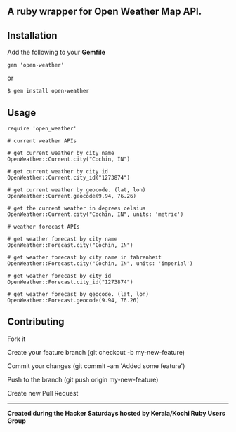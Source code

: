 ## A ruby wrapper for Open Weather Map API.

## Installation

Add the following to your **Gemfile**

    gem 'open-weather'

  or

    $ gem install open-weather

## Usage

    require 'open_weather'

    # current weather APIs

    # get current weather by city name
    OpenWeather::Current.city("Cochin, IN")

    # get current weather by city id
    OpenWeather::Current.city_id("1273874")

    # get current weather by geocode. (lat, lon)
    OpenWeather::Current.geocode(9.94, 76.26)

    # get the current weather in degrees celsius
    OpenWeather::Current.city("Cochin, IN", units: 'metric')

    # weather forecast APIs

    # get weather forecast by city name
    OpenWeather::Forecast.city("Cochin, IN")

    # get weather forecast by city name in fahrenheit
    OpenWeather::Forecast.city("Cochin, IN", units: 'imperial')

    # get weather forecast by city id
    OpenWeather::Forecast.city_id("1273874")

    # get weather forecast by geocode. (lat, lon)
    OpenWeather::Forecast.geocode(9.94, 76.26)
 
## Contributing 

  Fork it
  
  Create your feature branch (git checkout -b my-new-feature)
  
  Commit your changes (git commit -am 'Added some feature')
  
  Push to the branch (git push origin my-new-feature)
  
  Create new Pull Request
  
--------
  
**Created during the Hacker Saturdays hosted by Kerala/Kochi Ruby Users Group**
